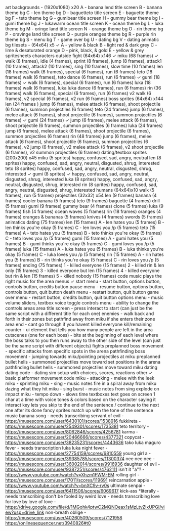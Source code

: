 art
	backgrounds - (1920x1080) x20
		A - banana lend title screen
		B - banana theme bg
		C - len theme bg
		D - baguetteto title screen
		E - baguette theme bg
		F - teto theme bg
		G - gumibear title screen
		H - gummy bear theme bg
		I - gumi theme bg
		J - lukawarm ocean title screen
		K - ocean theme bg
		L - luka theme bg
		M - oringe land title screen
		N - orange theme bg
		O - rin theme bg
		P - oravinge land title screen
		Q - purple oranges theme bg
		R - purple rin theme bg
		S - menu bg
		T - game over bg
		U - dating bg
		V - dating animatic bg
	tilesets - (64x64) x5
✓		A - yellow & black
		B - light red & dark grey
		C - lime & desaturated orange
		D - pink, black, & gold
		E - yellow & grey
	spritesheets
		characters
			outside fight (64x64) x146
✓				miku (68 frames)
✓					walk (8 frames), idle (4 frames), sprint (8 frames), jump (8 frames), attack1 (10 frames), attack2 (10 frames), sing (10 frames), slow time (10 frames)
				len (18 frames)
					walk (6 frames), special (6 frames), run (6 frames)
				teto (18 frames)
					walk (6 frames), teto dance (6 frames), run (6 frames)
✓				gumi (18 frames)
✓					walk (6 frames), special (6 frames), run (6 frames)
				luka (18 frames)
					walk (6 frames), luka luka dance (6 frames), run (6 frames)
				rin (36 frames)
					walk (6 frames), special (6 frames), run (6 frames) v2 walk (6 frames), v2 special (6 frames), v2 run (6 frames)
			boss sprites (64x64) x144
				len (24 frames )
					jump (6 frames), melee attack (6 frames), shoot projectile (6 frames), summon projectiles (6 frames)
				teto (24 frames)
					jump (6 frames), melee attack (6 frames), shoot projectile (6 frames), summon projectiles (6 frames)
✓				gumi (24 frames)
✓					jump (6 frames), melee attack (6 frames), shoot projectile (6 frames), summon projectiles (6 frames)
				luka (24 frames)
					jump (6 frames), melee attack (6 frames), shoot projectile (6 frames), summon projectiles (6 frames)
				rin (48 frames)
					jump (6 frames), melee attack (6 frames), shoot projectile (6 frames), summon projectiles (6 frames), v2 jump (6 frames), v2 melee attack (6 frames), v2 shoot projectile (6 frames), v2 summon projectiles (6 frames)
			dating/textbox sprites (200x200) x45
				miku (5 sprites)
					happy, confused, sad, angry, neutral
				len (8 sprites)
					happy, confused, sad, angry, neutral, disgusted, shrug, interested
				teto (8 sprites)
					happy, confused, sad, angry, neutral, disgusted, shrug, interested
✓				gumi (8 sprites)
✓					happy, confused, sad, angry, neutral, disgusted, shrug, interested
				luka (8 sprites)
					happy, confused, sad, angry, neutral, disgusted, shrug, interested
				rin (8 sprites)
					happy, confused, sad, angry, neutral, disgusted, shrug, interested
			humans (64x64)x10
				walk (5 frames), run (5 frames)
		projectiles (32x32) x54
			len (9 frames)
				banana (4 frames)
				cooler banana (5 frames)
			teto (9 frames)
				baguette (4 frames)
				drill (5 frames)
			gumi (9 frames)
				gummy bear (4 frames)
				clone (5 frames)
			luka (9 frames)
				fish (4 frames)
				ocean waves (5 frames)
			rin (18 frames)
				oranges (4 frames)
				oranges & bananas (5 frames)
				knives (4 frames)
				swords (5 frames)
	animatics
		dating (75 frames)
			len (15 frames)
				A - len hates you (5 frames)
				B - len thinks you're okay (5 frames)
				C - len loves you /p (5 frames)
			teto (15 frames)
				A - teto hates you (5 frames)
				B - teto thinks you're okay (5 frames)
				C - teto loves you /p (5 frames)
			gumi (15 frames)
				A - gumi hates you (5 frames)
				B - gumi thinks you're okay (5 frames)
				C - gumi loves you /p (5 frames)
			luka (15 frames)
				A - luka hates you (5 frames)
				B - luka thinks you're okay (5 frames)
				C - luka loves you /p (5 frames)
			rin (15 frames)
				A - rin hates you (5 frames)
				B - rin thinks you're okay (5 frames)
				C - rin loves you /p (5 frames)
		ending	(75 frames)
			1 - killed everyone (15 frames)
			2 - killed rin & len only (15 frames)
			3 - killed everyone but len (15 frames)
			4 - killed everyone but rin & len (15 frames)
			5 - killed nobody (15 frames)
code
	music
		plays the right music for the area
	menus
✓		start menu - start button, options button, controls button, credits button
		pause menu - resume button, options button, controls button, quit button
		death menu - restart button, quit button
		game over menu - restart button, credits button, quit button
		options menu - music volume sliders, textbox voice toggle
		controls menu - ability to change the controls
	areas
		area title screen - press interact to start (can just be the same script with a different title for each one)
		enemies - walk back and forth in their zones but pathfind away from miku if she enters their zone
		area end - cant go through if you havent killed everyone
		kill/remaining counter - ui element that tells you how many people are left in the area
		cutscenes (one for each boss) - bits at the beginning of each level where the boss talks to you then runs away to the other side of the level (can just be the same script with different objects)
	fights
		preplanned boss movement - specific attacks from specific spots in the arena
		pathfinding boss movement - jumping towards miku/pointing projectiles at miku
		preplanned bullet hells - summoned projectiles move toward set positions in the arena
		pathfinding bullet hells - summoned projectiles move toward miku
	dating
		dating code - dating sim setup with choices, scores, reactions
	other
✓		basic platformer movement code
		miku - attacking - melee with the leek
		miku - sprinting
		miku - sing - music notes fire in a spiral away from miku dazing what they hit
		miku - sing burst - music notes from sing explode on impact
		miku - tempo down - slows time
		textboxes
			text goes on screen 1 char at a time with voice tones & colors based on the character saying it
			interact key lets you skip to the end of the sentence / continue to the next one after its done
			fancy sprites match up with the tone of the sentence
music
	banana song - needs transcribing
	servant of evil - https://musescore.com/user/6430101/scores/1538916
	fukkireta - https://musescore.com/user/2549301/scores/1735381
	teto territory - https://musescore.com/user/8062846/scores/4256781
	karma - https://musescore.com/user/20466666/scores/4377321
	copycat - https://musescore.com/user/38235231/scores/4443636
	tako luka maguro fever - needs transcription
	luka luka night fever - https://musescore.com/user/27754159/scores/6810559
	young girl a - https://musescore.com/user/39385785/scores/11300374
	nee nee nee - https://musescore.com/user/36002014/scores/9916936
	daughter of evil - https://musescore.com/user/9387251/scores/4762111
	isn't it "a"? - https://www.youtube.com/watch?v=Xhzm1FWM-EM
	rolling girl - https://musescore.com/user/17011/scores/119691
	reincarnation apple - https://www.youtube.com/watch?v=bnXC9v-rv0s
	ultimate senpai - https://musescore.com/user/6411506/scores/6069617
	kick-ass *literally - needs transcribing
	don't be fooled by weird love - needs transcribing
	love for love by love of love - https://drive.google.com/file/d/1MGohk4ptwC2MQNOeax1sMzLtvZlxUPGI/view?usp=drive_link
	non-breath oblige - https://musescore.com/user/40260509/scores/7121958
		https://onlinesequencer.net/3940826#t0